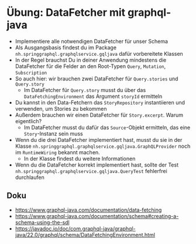 # Übung: DataFetcher mit graphql-java

* Implementiere alle notwendigen DataFetcher für unser Schema
* Als Ausgangsbasis findest du im Package `nh.springgraphql.graphqlservice.gqljava` dafür vorbereitete Klassen
* In der Regel brauchst Du in deiner Anwendung mindestens die DataFetcher für die Felder an den Root-Typen `Query`, `Mutation`, `Subscription`
* So auch hier: wir brauchen zwei DataFetcher für `Query.stories` und `Query.story`
  * Im DataFetcher für `Query.story` musst du über das `DataFetchingEnvironment` das Argument `storyId` ermitteln
* Du kannst in den Data-Fetchern das `StoryRepository` instantiieren und verwenden, um Stories zu bekommen
* Außerdem brauchen wir einen DataFetcher für `Story.excerpt`. Warum eigentlich?
  * Im DataFetcher musst du dafür das `Source`-Objekt ermitteln, das eine `Story`-Instanz sein muss
* Wenn du die drei DataFetcher implementiert hast, musst du sie in der Klasse `nh.springgraphql.graphqlservice.gqljava.GraphQLProvider` noch im `RuntimeWiring` bekannt machen.
  * In der Klasse findest du weitere Informationen
* Wenn du die DataFetcher korrekt implementiert hast, sollte der Test `nh.springgraphql.graphqlservice.gqljava.QueryTest` fehlerfrei durchlaufen


## Doku

* https://www.graphql-java.com/documentation/data-fetching
* https://www.graphql-java.com/documentation/schema#creating-a-schema-using-the-sdl
* https://javadoc.io/doc/com.graphql-java/graphql-java/22.0/graphql/schema/DataFetchingEnvironment.html
